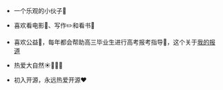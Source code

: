 - 一个乐观的小伙子:boy:

- 喜欢看电影:movie_camera:、写作:pencil2:和看书:book:

- 喜欢公益:stars:，每年都会帮助高三毕业生进行高考报考指导:school:，这个关于[我的报道](http://ex.chinadaily.com.cn/exchange/partners/82/rss/channel/cn/columns/sz8srm/stories/WS60e2c57fa3101e7ce97582d1.html)

- 热爱大自然:sunny::evergreen_tree::fallen_leaf::maple_leaf:

- 初入开源，永远热爱开源:heart:
